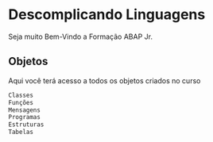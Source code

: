 # Descomplicando Linguagens

Seja muito Bem-Vindo a Formação ABAP Jr.

## Objetos

Aqui você terá acesso a todos os objetos criados no curso

```bash
Classes
Funções
Mensagens
Programas
Estruturas
Tabelas
```